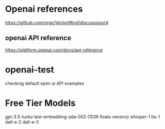 # Openai references
https://github.com/orgs/VectorMind/discussions/4

## openai API reference
https://platform.openai.com/docs/api-reference


# openai-test
checking default open ai API examples

# Free Tier Models
gpt-3.5-turbo
text-embedding-ada-002  (1536 floats vectors)
whisper-1
tts-1
dall-e-2
dall-e-3
